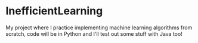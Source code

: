 # InefficientLearning
My project where I practice implementing machine learning algorithms from scratch, code will be in Python and I'll test out some stuff with Java too!
